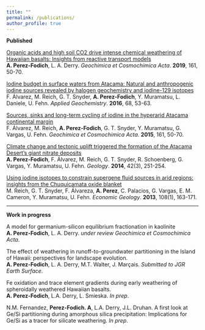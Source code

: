```yaml
---
title: ""
permalink: /publications/
author_profile: true
---
```

**Published**<br>

[Organic acids and high soil CO2 drive intense chemical weathering of Hawaiian basalts: Insights from reactive transport models](https://www.sciencedirect.com/science/article/pii/S0016703719300511)<br>
**A. Perez-Fodich**, L. A. Derry. <i>Geochimica et Cosmochimica Acta</i>. **2019**, 161, 50-70. 
	
[Iodine budget in surface waters from Atacama: Natural and anthropogenic iodine sources revealed by halogen geochemistry and iodine-129 isotopes](https://www.sciencedirect.com/science/article/pii/S0883292716300531)<br>
F. Álvarez, M. Reich, G. T. Snyder, <b>A. Perez-Fodich</b>, Y. Muramatsu, L. Daniele, U. Fehn. <i>Applied Geochemistry</i>. **2016**, 68, 53-63. 

[Sources, sinks and long-term cycling of iodine in the hyperarid Atacama continental margin](https://www.sciencedirect.com/science/article/pii/S0016703715001842)<br>
F. Álvarez, M. Reich, <b>A. Perez-Fodich</b>, G. T. Snyder, Y. Muramatsu, G. Vargas, U. Fehn. <i>Geochimica et Cosmochimica Acta</i>. **2015**, 161, 50-70. 

[Climate change and tectonic uplift triggered the formation of the Atacama Desert’s giant nitrate deposits](https://pubs.geoscienceworld.org/gsa/geology/article-abstract/42/3/251/131538)<br>
<b>A. Perez-Fodich</b>, F. Álvarez, M. Reich, G. T. Snyder, R. Schoenberg, G. Vargas, Y. Muramatsu, U. Fehn. <i>Geology</i>. **2014**, 42(3), 251-254.

[Using iodine isotopes to constrain supergene fluid sources in arid regions: insights from the Chuquicamata oxide blanket](https://pubs.geoscienceworld.org/segweb/economicgeology/article/108/1/163/128448/using-iodine-isotopes-to-constrain-supergene-fluid)<br>
M. Reich, G. T. Snyder, F. Álvareza, <b>A. Perez</b>, C. Palacios, G. Vargas, E. M. Cameron, Y. Muramatsu, U. Fehn. <i>Economic Geology</i>. **2013**, 108(1), 163-171.


---
**Work in progress**<br>

A model for germanium-silicon equilibrium fractionation in kaolinite<br>
<b>A. Perez-Fodich</b>, L. A. Derry. <i>under review Geochimica et Cosmochimica Acta</i>.

The effect of weathering in runoff-to-groundwater partitioning in the Island of Hawaii: perspectives for landscape evolution.<br>
<b>A. Perez-Fodich</b>, L. A. Derry, M.T. Walter, J. Marçais. <i>Submitted to JGR Earth Surface</i>.

Fe oxidation and trace element gradients during early weathering of spheroidally weathered Hawaiian basalts.<br>
<b>A. Perez-Fodich</b>, L.A. Derry, L. Smieska. <i>In prep</i>.

N.M. Fernandez, <b>Perez-Fodich. A</b>, L.A. Derry, J.L. Druhan. A first look at Ge/Si partitioning during amorphous silica precipitation: Implications for Ge/Si as a tracer for silicate weathering. <i>In prep</i>.
